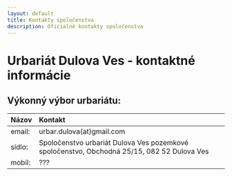 ```yaml
---
layout: default
title: Kontakty spoločenstva
description: Oficialné kontakty spoločenstva
---
```


# Urbariát Dulova Ves - kontaktné informácie
 

## Výkonný výbor urbariátu:
|Názov|Kontakt|
|:-------------|:------------------|
|email:| urbar.dulova(at)gmail.com|  
|sídlo:| Spoločenstvo urbariát Dulova Ves pozemkové spoločenstvo, Obchodná	25/15, 082 52	Dulova Ves |
|mobil:| ??? | 

